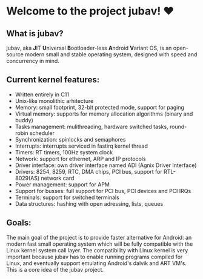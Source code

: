 # Welcome to the project jubav! ♥

## What is jubav?

jubav, aka **J**IT **U**niversal **B**ootloader-less **A**ndroid **V**ariant OS, is an open-source modern small and stable operating system, designed with speed and concurrency in mind.

## Current kernel features:

- Written entirely in C11
- Unix-like monolithic arhitecture
- Memory: small footprint, 32-bit protected mode, support for paging
- Virtual memory: supports for memory allocation algorithms (binary and buddy)
- Tasks management: mulithreading, hardware switched tasks, round-robin scheduler
- Synchronization: spinlocks and semaphores
- Interrupts: interrupts serviced in fastirq kernel thread
- Timers: RT timers, 100Hz system clock
- Network: support for ethernet, ARP and IP protocols
- Driver interface: own driver interface named ADI (Agnix Driver Interface)
- Drivers: 8254, 8259, RTC, DMA chips, PCI bus, support for RTL-8029(AS) network card
- Power management: support for APM
- Support for busses: full support for PCI bus, PCI devices and PCI IRQs
- Terminals: support for switched terminals
- Data structures: hashing with open adressing, lists, queues

## Goals:

The main goal of the project is to provide faster alternative for Android: an modern fast small operating system which will be fully compatible with the Linux kernel system call layer. The compatibility with Linux kernel is very important because jubav has to enable running programs compiled for Linux, and eventually support emulating Android's dalvik and ART VM's. This is a core idea of the jubav project.
